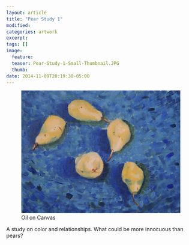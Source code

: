 ```yaml
---
layout: article
title: "Pear Study 1"
modified:
categories: artwork
excerpt:
tags: []
image:
  feature:
  teaser: Pear-Study-1-Small-Thumbnail.JPG
  thumb:
date: 2014-11-09T20:19:38-05:00
---
```


<figure>
  <a href="/images/Pear-Study-1.JPG"><img src="/images/Pear-Study-1-Thumbnail.JPG" /></a>
  <figcaption> Oil on Canvas </figcaption>
</figure>

A study on color and relationships. What could be more innocuous than pears?
